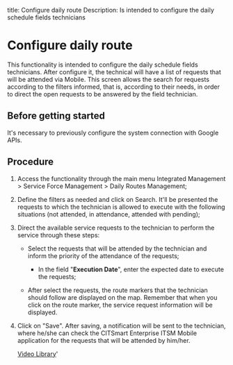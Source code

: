 title: Configure daily route
Description: Is intended to configure the daily schedule fields technicians
# Configure daily route

This functionality is intended to configure the daily schedule fields technicians. After configure it, the technical will have a list of requests that will be attended via Mobile.
This screen allows the search for requests according to the filters informed, that is, according to their needs, in order to direct the open requests to be answered by the field technician.

Before getting started
--------------------------

It's necessary to previously configure the system connection with Google APIs.

Procedure
-------------

1.  Access the functionality through the main menu Integrated Management \>
    Service Force Management \> Daily Routes Management;

2.  Define the filters as needed and click on Search. It'll be presented the
    requests to which the technician is allowed to execute with the following
    situations (not attended, in attendance, attended with pending);

3.  Direct the available service requests to the technician to perform the
    service through these steps:

    -   Select the requests that will be attended by the technician and inform
        the priority of the attendance of the requests;

        -   In the field "**Execution Date**", enter the expected date to
            execute the requests;

    -   After select the requests, the route markers that the technician should
        follow are displayed on the map. Remember that when you click on the
        route marker, the service request information will be displayed.

4.  Click on "Save". After saving, a notification will be sent to the
    technician, where he/she can check the CITSmart Enterprise ITSM Mobile
    application for the requests that will be attended by him/her.
    
    <i class='fa fa-youtube-play  fa-2x' style='color:#97ce17;vertical-align: middle;'> </i> [Video Library](https://www.youtube.com/playlist?list=PLB5qK2uzf2ROEeoHh3EbsZJxjr9hJSLIV)'

<!-- !!! tip "About"

    <b>Product/Version:</b> CITSmart | 9.00 &nbsp;&nbsp;
    <b>Updated:</b>01/08/2021 – Larissa Lourenço

